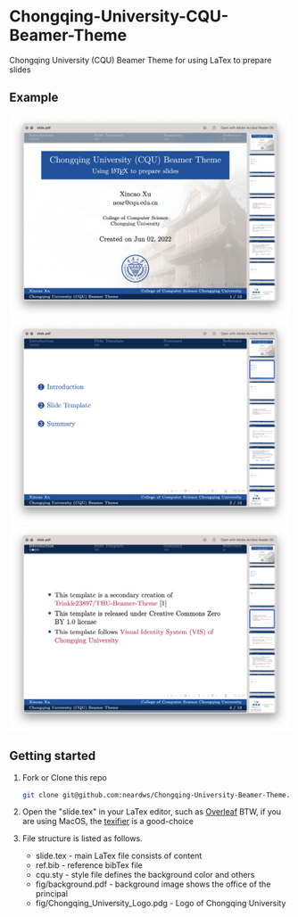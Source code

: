 # Chongqing-University-CQU-Beamer-Theme
Chongqing University (CQU) Beamer Theme for using LaTex to prepare slides

## Example

<div align="center">
	<img src="fig/example01.png" alt="Editor" width="600">
</div>

<div align="center">
	<img src="fig/example02.png" alt="Editor" width="600">
</div>

<div align="center">
	<img src="fig/example03.png" alt="Editor" width="600">
</div>

## Getting started

1. Fork or Clone this repo
   ```bash
   git clone git@github.com:neardws/Chongqing-University-Beamer-Theme.git
   ```

2. Open the "slide.tex" in your LaTex editor, such as [Overleaf](https://www.overleaf.com/)
   BTW, if you are using MacOS, the [texifier](https://www.texifier.com/mac) is a good-choice

3. File structure is listed as follows.
   - slide.tex - main LaTex file consists of content
   - ref.bib - reference bibTex file 
   - cqu.sty - style file defines the background color and others
   - fig/background.pdf - background image shows the office of the principal
   - fig/Chongqing_University_Logo.pdg - Logo of Chongqing University